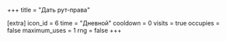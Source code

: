+++
title = "Дать рут-права"

[extra]
icon_id = 6
time = "Дневной"
cooldown = 0
visits = true
occupies = false
maximum_uses = 1
rng = false
+++
